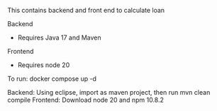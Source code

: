 This contains backend and front end to calculate loan 

Backend
- Requires Java 17 and Maven

Frontend
- Requires node 20

To run:
docker compose up -d

Backend: Using eclipse, import as maven project, then run mvn clean compile
Frontend: Download node 20 and npm 10.8.2




